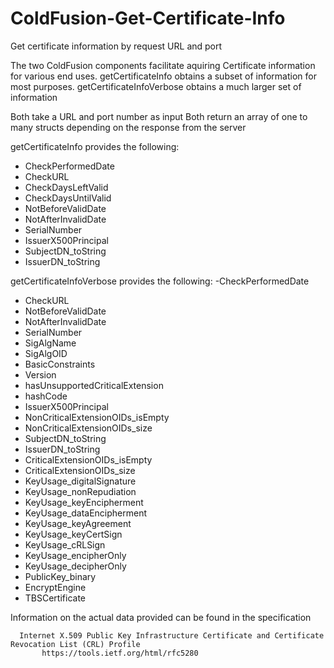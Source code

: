 # ColdFusion-Get-Certificate-Info
Get certificate information by request URL and port

The two ColdFusion components facilitate aquiring Certificate information for various end uses. 
getCertificateInfo obtains a subset of information for most purposes. 
getCertificateInfoVerbose obtains a much larger set of information 

Both take a URL and port number as input
Both return an array of one to many structs depending on the response from the server


getCertificateInfo provides the following:
 - CheckPerformedDate
 - CheckURL
 - CheckDaysLeftValid
 - CheckDaysUntilValid
 - NotBeforeValidDate
 - NotAfterInvalidDate
 - SerialNumber
 - IssuerX500Principal
 - SubjectDN_toString
 - IssuerDN_toString

getCertificateInfoVerbose provides the following:
 -CheckPerformedDate
 - CheckURL
 - NotBeforeValidDate
 - NotAfterInvalidDate
 - SerialNumber
 - SigAlgName
 - SigAlgOID
 - BasicConstraints
 - Version
 - hasUnsupportedCriticalExtension
 - hashCode
 - IssuerX500Principal
 - NonCriticalExtensionOIDs_isEmpty
 - NonCriticalExtensionOIDs_size
 - SubjectDN_toString
 - IssuerDN_toString
 - CriticalExtensionOIDs_isEmpty
 - CriticalExtensionOIDs_size
 - KeyUsage_digitalSignature
 - KeyUsage_nonRepudiation
 - KeyUsage_keyEncipherment
 - KeyUsage_dataEncipherment
 - KeyUsage_keyAgreement
 - KeyUsage_keyCertSign
 - KeyUsage_cRLSign
 - KeyUsage_encipherOnly
 - KeyUsage_decipherOnly
 - PublicKey_binary
 - EncryptEngine
 - TBSCertificate

Information on the actual data provided can be found in the specification

      Internet X.509 Public Key Infrastructure Certificate and Certificate Revocation List (CRL) Profile
           https://tools.ietf.org/html/rfc5280 
